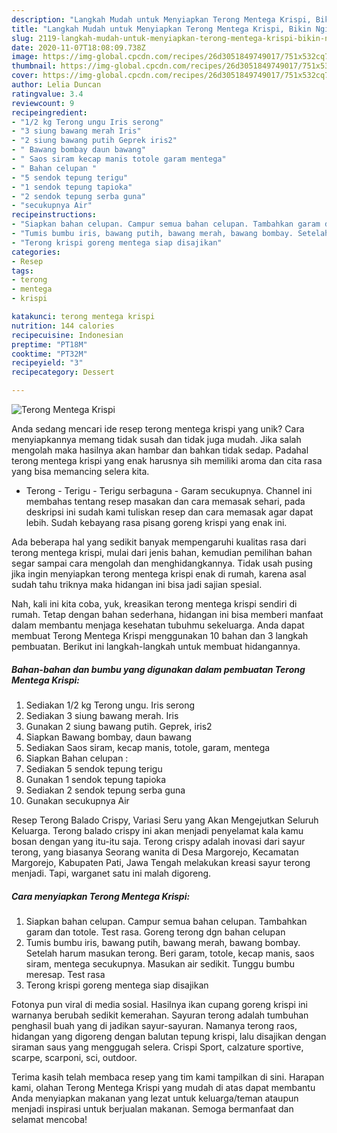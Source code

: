 ```yaml
---
description: "Langkah Mudah untuk Menyiapkan Terong Mentega Krispi, Bikin Ngiler"
title: "Langkah Mudah untuk Menyiapkan Terong Mentega Krispi, Bikin Ngiler"
slug: 2119-langkah-mudah-untuk-menyiapkan-terong-mentega-krispi-bikin-ngiler
date: 2020-11-07T18:08:09.738Z
image: https://img-global.cpcdn.com/recipes/26d3051849749017/751x532cq70/terong-mentega-krispi-foto-resep-utama.jpg
thumbnail: https://img-global.cpcdn.com/recipes/26d3051849749017/751x532cq70/terong-mentega-krispi-foto-resep-utama.jpg
cover: https://img-global.cpcdn.com/recipes/26d3051849749017/751x532cq70/terong-mentega-krispi-foto-resep-utama.jpg
author: Lelia Duncan
ratingvalue: 3.4
reviewcount: 9
recipeingredient:
- "1/2 kg Terong ungu Iris serong"
- "3 siung bawang merah Iris"
- "2 siung bawang putih Geprek iris2"
- " Bawang bombay daun bawang"
- " Saos siram kecap manis totole garam mentega"
- " Bahan celupan "
- "5 sendok tepung terigu"
- "1 sendok tepung tapioka"
- "2 sendok tepung serba guna"
- "secukupnya Air"
recipeinstructions:
- "Siapkan bahan celupan. Campur semua bahan celupan. Tambahkan garam dan totole. Test rasa. Goreng terong dgn bahan celupan"
- "Tumis bumbu iris, bawang putih, bawang merah, bawang bombay. Setelah harum masukan terong. Beri garam, totole, kecap manis, saos siram, mentega secukupnya. Masukan air sedikit. Tunggu bumbu meresap. Test rasa"
- "Terong krispi goreng mentega siap disajikan"
categories:
- Resep
tags:
- terong
- mentega
- krispi

katakunci: terong mentega krispi 
nutrition: 144 calories
recipecuisine: Indonesian
preptime: "PT18M"
cooktime: "PT32M"
recipeyield: "3"
recipecategory: Dessert

---
```



![Terong Mentega Krispi](https://img-global.cpcdn.com/recipes/26d3051849749017/751x532cq70/terong-mentega-krispi-foto-resep-utama.jpg)

Anda sedang mencari ide resep terong mentega krispi yang unik? Cara menyiapkannya memang tidak susah dan tidak juga mudah. Jika salah mengolah maka hasilnya akan hambar dan bahkan tidak sedap. Padahal terong mentega krispi yang enak harusnya sih memiliki aroma dan cita rasa yang bisa memancing selera kita.

- Terong - Terigu - Terigu serbaguna - Garam secukupnya. Channel ini membahas tentang resep masakan dan cara memasak sehari, pada deskripsi ini sudah kami tuliskan resep dan cara memasak agar dapat lebih. Sudah kebayang rasa pisang goreng krispi yang enak ini.

Ada beberapa hal yang sedikit banyak mempengaruhi kualitas rasa dari terong mentega krispi, mulai dari jenis bahan, kemudian pemilihan bahan segar sampai cara mengolah dan menghidangkannya. Tidak usah pusing jika ingin menyiapkan terong mentega krispi enak di rumah, karena asal sudah tahu triknya maka hidangan ini bisa jadi sajian spesial.


Nah, kali ini kita coba, yuk, kreasikan terong mentega krispi sendiri di rumah. Tetap dengan bahan sederhana, hidangan ini bisa memberi manfaat dalam membantu menjaga kesehatan tubuhmu sekeluarga. Anda dapat membuat Terong Mentega Krispi menggunakan 10 bahan dan 3 langkah pembuatan. Berikut ini langkah-langkah untuk membuat hidangannya.

<!--inarticleads1-->

##### Bahan-bahan dan bumbu yang digunakan dalam pembuatan Terong Mentega Krispi:

1. Sediakan 1/2 kg Terong ungu. Iris serong
1. Sediakan 3 siung bawang merah. Iris
1. Gunakan 2 siung bawang putih. Geprek, iris2
1. Siapkan  Bawang bombay, daun bawang
1. Sediakan  Saos siram, kecap manis, totole, garam, mentega
1. Siapkan  Bahan celupan :
1. Sediakan 5 sendok tepung terigu
1. Gunakan 1 sendok tepung tapioka
1. Sediakan 2 sendok tepung serba guna
1. Gunakan secukupnya Air


Resep Terong Balado Crispy, Variasi Seru yang Akan Mengejutkan Seluruh Keluarga. Terong balado crispy ini akan menjadi penyelamat kala kamu bosan dengan yang itu-itu saja. Terong crispy adalah inovasi dari sayur terong, yang biasanya Seorang wanita di Desa Margorejo, Kecamatan Margorejo, Kabupaten Pati, Jawa Tengah melakukan kreasi sayur terong menjadi. Tapi, warganet satu ini malah digoreng. 

<!--inarticleads2-->

##### Cara menyiapkan Terong Mentega Krispi:

1. Siapkan bahan celupan. Campur semua bahan celupan. Tambahkan garam dan totole. Test rasa. Goreng terong dgn bahan celupan
1. Tumis bumbu iris, bawang putih, bawang merah, bawang bombay. Setelah harum masukan terong. Beri garam, totole, kecap manis, saos siram, mentega secukupnya. Masukan air sedikit. Tunggu bumbu meresap. Test rasa
1. Terong krispi goreng mentega siap disajikan


Fotonya pun viral di media sosial. Hasilnya ikan cupang goreng krispi ini warnanya berubah sedikit kemerahan. Sayuran terong adalah tumbuhan penghasil buah yang di jadikan sayur-sayuran. Namanya terong raos, hidangan yang digoreng dengan balutan tepung krispi, lalu disajikan dengan siraman saus yang menggugah selera. Crispi Sport, calzature sportive, scarpe, scarponi, sci, outdoor. 

Terima kasih telah membaca resep yang tim kami tampilkan di sini. Harapan kami, olahan Terong Mentega Krispi yang mudah di atas dapat membantu Anda menyiapkan makanan yang lezat untuk keluarga/teman ataupun menjadi inspirasi untuk berjualan makanan. Semoga bermanfaat dan selamat mencoba!
